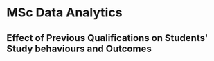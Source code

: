 # MSc Data Analytics
## Effect of Previous Qualifications on Students' Study behaviours and Outcomes
